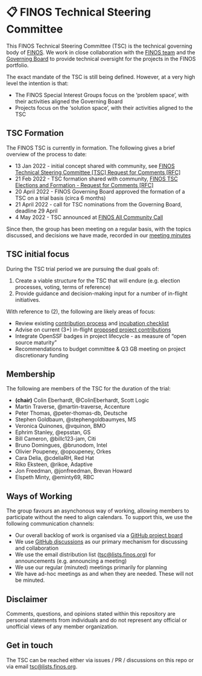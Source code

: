 # 📋  FINOS Technical Steering Committee

This FINOS Technical Steering Committee (TSC) is the technical governing body of [FINOS](https://www.finos.org/). We work in close collaboration with the [FINOS team](https://www.finos.org/team) and the [Governing Board](https://www.finos.org/governing-board) to provide technical oversight for the projects in the FINOS portfolio.

The exact mandate of the TSC is still being defined. However, at a very high level the intention is that:

 - The FINOS Special Interest Groups focus on the ‘problem space’, with their activities aligned the Governing Board
 - Projects focus on the ‘solution space’, with their activities aligned to the TSC

## TSC Formation

The FINOS TSC is currently in formation. The following gives a brief overview of the process to date:

 - 13 Jan 2022 - initial concept shared with community, see [FINOS Technical Steering Committee [TSC] Request for Comments [RFC]](https://github.com/finos/community/issues/153) 
 - 21 Feb 2022 - TSC formation shared with community, [FINOS TSC Elections and Formation - Request for Comments [RFC]](https://github.com/finos/community/issues/162)
 - 20 April 2022 - FINOS Governing Board approved the formation of a TSC on a trial basis (circa 6 months)
 - 21 April 2022 - call for TSC nominations from the Governing Board, deadline 29 April
 - 4 May 2022 - TSC announced at [FINOS All Community Call](https://github.com/finos/community/issues/183)
 
Since then, the group has been meeting on a regular basis, with the topics discussed, and decisions we have made, recorded in our [meeting minutes](https://github.com/finos/technical-steering-committee/tree/master/meetings)

## TSC initial focus

During the TSC trial period we are pursuing the dual goals of:

 1. Create a viable structure for the TSC that will endure (e.g. election processes, voting, terms of reference)
 2. Provide guidance and decision-making input for a number of in-flight initiatives.

With reference to (2), the following are likely areas of focus:

 - Review existing [contribution process](https://community.finos.org/docs/governance/Software-Projects/contribution) and [incubation checklist](https://community.finos.org/docs/governance/Software-Projects/stages/incubating)
 - Advise on current (3+) in-flight [proposed project contributions](https://github.com/finos/community/issues?q=is%3Aissue+is%3Aopen+label%3Acontribution)
 - Integrate OpenSSF badges in project lifecycle - as measure of “open source maturity”
 - Recommendations to budget committee & Q3 GB meeting on project discretionary funding

## Membership 

The following are members of the TSC for the duration of the trial:

 - **(chair)** Colin Eberhardt, @ColinEberhardt, Scott Logic
 - Martin Traverse, @martin-traverse, Accenture
 - Peter Thomas, @peter-thomas-db, Deutsche
 - Stephen Goldbaum, @stephengoldbaumyes, MS
 - Veronica Quinones, @vquinon, BMO
 - Ephrim Stanley, @epsstan, GS
 - Bill Cameron, @billc123-jam, Citi
 - Bruno Domingues, @brunodom, Intel
 - Olivier Poupeney, @opoupeney, Orkes
 - Cara Delia, @cdeliaRH, Red Hat
 - Riko Eksteen, @rikoe, Adaptive
 - Jon Freedman, @jonfreedman, Brevan Howard
 - Elspeth Minty, @eminty69, RBC

## Ways of Working

The group favours an asynchonous way of working, allowing members to participate without the need to align calendars. To support this, we use the following communication channels:

 - Our overall backlog of work is organised via a [GitHub project board](https://github.com/orgs/finos/projects/39)
 - We use [GitHub discussions](https://github.com/finos/technical-steering-committee/discussions) as our primary mechanism for discussing and collaboration
 - We use the email distribution list (tsc@lists.finos.org) for announcements (e.g. announcing a meeting)
 - We use our regular (minuted) meetings primarily for planning
 - We have ad-hoc meetings as and when they are needed. These will not be minuted.

## Disclaimer

Comments, questions, and opinions stated within this repository are personal statements from individuals and do not represent any official or unofficial views of any member organization.

## Get in touch

The TSC can be reached either via issues / PR / discussions on this repo or via email tsc@lists.finos.org.
